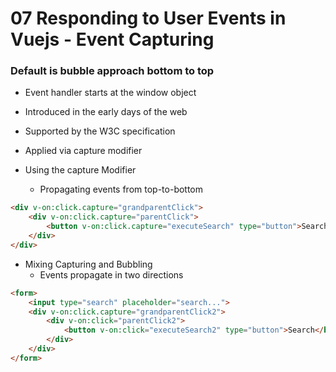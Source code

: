 # 07 Responding to User Events in Vuejs - Event Capturing

### Default is bubble approach bottom to top

- Event handler starts at the window object

- Introduced in the early days of the web
- Supported by the W3C specification
- Applied via capture modifier

- Using the capture Modifier
	- Propagating events from top-to-bottom

```html
<div v-on:click.capture="grandparentClick">
	<div v-on:click.capture="parentClick">
		<button v-on:click.capture="executeSearch" type="button">Search</button>
	</div>
</div>
```

- Mixing Capturing and Bubbling
	- Events propagate in two directions

```html
<form>
    <input type="search" placeholder="search...">
    <div v-on:click.capture="grandparentClick2">
        <div v-on:click="parentClick2">
            <button v-on:click="executeSearch2" type="button">Search</button>
        </div>
    </div>
</form>
```
